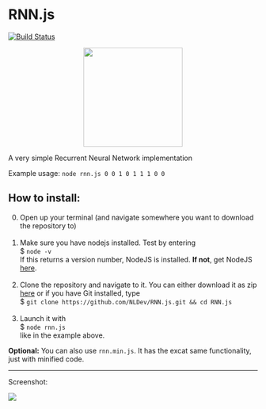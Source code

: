 # RNN.js

[![Build Status](https://travis-ci.org/NLDev/RNN.js.svg?branch=master)](https://travis-ci.org/NLDev/RNN.js)

<p align="center">
<img height="auto" width="200" src="https://raw.githubusercontent.com/NLDev/RNN.js/master/.src/rnnjs.png" />
</p>

A very simple Recurrent Neural Network implementation

Example usage: `node rnn.js 0 0 1 0 1 1 1 0 0`

## How to install:

0. Open up your terminal (and navigate somewhere you want to download the repository to) <br><br>
1. Make sure you have nodejs installed. Test by  entering <br>
$ `node -v` <br>
If this returns a version number, NodeJS is installed. **If not**, get NodeJS <a href="https://nodejs.org/en/download/package-manager/">here</a>. <br><br>
2. Clone the repository and navigate to it. You can either download it as zip <a href="https://github.com/NLDev/RNN.js/archive/master.zip">here</a> or if you have Git installed, type <br>
$ `git clone https://github.com/NLDev/RNN.js.git && cd RNN.js` <br><br>
3. Launch it with <br>
$ `node rnn.js` <br>
like in the example above.

**Optional:** You can also use `rnn.min.js`. It has the excat same functionality, just with minified code. 

<hr>

Screenshot:

<img src="https://raw.githubusercontent.com/NLDev/RNN.js/master/.src/screen1.png" />
